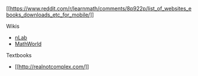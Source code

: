 
[[https://www.reddit.com/r/learnmath/comments/8p922p/list_of_websites_ebooks_downloads_etc_for_mobile/]]

Wikis

* [nLab](https://ncatlab.org/nlab/show/HomePage)
* [MathWorld](https://mathworld.wolfram.com/)

Textbooks

* [[http://realnotcomplex.com/]]